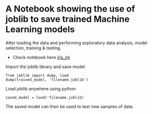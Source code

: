 # A Notebook showing the use of joblib to save trained Machine Learning models

After loading the data and performing exploratory data analysis, model selection, training & testing.

- Check notebook here [iris_ml](https://github.com/DonMarvex/iris_data/blob/main/iris_ml.ipynb)

Import the joblib library and save model

```IPython Notebook
from joblib import dump, load
dump(trained_model, 'filename.joblib')
```

Load joblib anywhere using python
```IPython Notebook
saved_model = load('filename.joblib)
```

The saved model can then be used to test new samples of data.